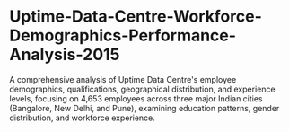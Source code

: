 # Uptime-Data-Centre-Workforce-Demographics-Performance-Analysis-2015
A comprehensive analysis of Uptime Data Centre's employee demographics, qualifications, geographical distribution, and experience levels, focusing on 4,653 employees across three major Indian cities (Bangalore, New Delhi, and Pune), examining education patterns, gender distribution, and workforce experience.
